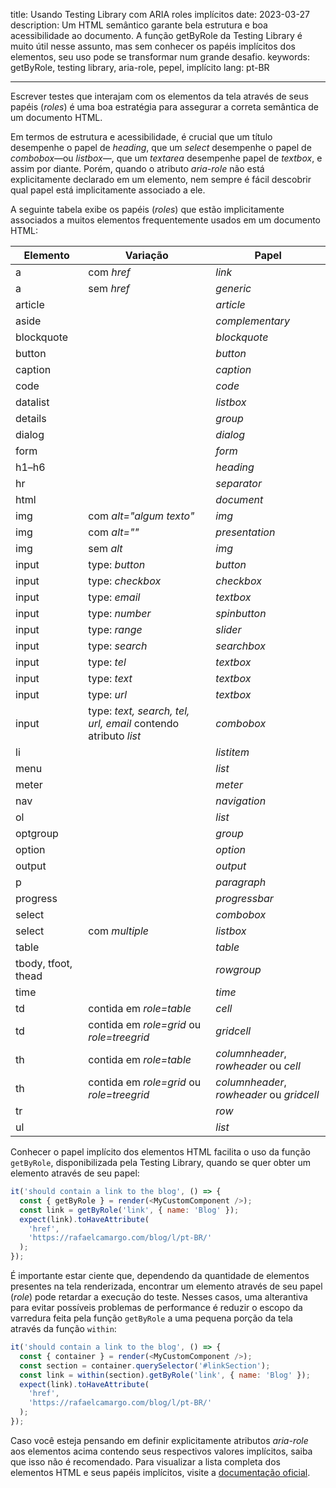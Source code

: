 title: Usando Testing Library com ARIA roles implícitos
date: 2023-03-27
description: Um HTML semântico garante bela estrutura e boa acessibilidade ao documento. A função getByRole da Testing Library é muito útil nesse assunto, mas sem conhecer os papéis implícitos dos elementos, seu uso pode se transformar num grande desafio.
keywords: getByRole, testing library, aria-role, pepel, implícito
lang: pt-BR

---

Escrever testes que interajam com os elementos da tela através de seus papéis (*roles*) é uma boa estratégia para assegurar a correta semântica de um documento HTML.

Em termos de estrutura e acessibilidade, é crucial que um título desempenhe o papel de *heading*, que um *select* desempenhe o papel de *combobox*—ou *listbox*—, que um *textarea* desempenhe papel de *textbox*, e assim por diante. Porém, quando o atributo *aria-role* não está explicitamente declarado em um elemento, nem sempre é fácil descobrir qual papel está implicitamente associado a ele.

A seguinte tabela exibe os papéis (*roles*) que estão implicitamente associados a muitos elementos frequentemente usados em um documento HTML:

| Elemento | Variação | Papel |
|----------|----------|----------------|
| a | com *href* | *link* |
| a | sem *href* | *generic* |
| article |  | *article* |
| aside |  | *complementary* |
| blockquote |  | *blockquote* |
| button |  | *button* |
| caption |  | *caption* |
| code |  | *code* |
| datalist |  | *listbox* |
| details |  | *group* |
| dialog |  | *dialog* |
| form |  | *form* |
| h1–h6 |  | *heading* |
| hr |  | *separator* |
| html |  | *document* |
| img | com *alt="algum texto"* | *img* |
| img | com *alt=""* | *presentation* |
| img | sem *alt* | *img* |
| input | type: *button* | *button* |
| input | type: *checkbox* | *checkbox* |
| input | type: *email* | *textbox* |
| input | type: *number* | *spinbutton* |
| input | type: *range* | *slider* |
| input | type: *search* | *searchbox* |
| input | type: *tel* | *textbox* |
| input | type: *text* | *textbox* |
| input | type: *url* | *textbox* |
| input | type: *text, search, tel, url, email* contendo atributo *list* | *combobox* |
| li |  | *listitem* |
| menu |  | *list* |
| meter |  | *meter* |
| nav |  | *navigation* |
| ol |  | *list* |
| optgroup |  | *group* |
| option |  | *option* |
| output |  | *output* |
| p |  | *paragraph* |
| progress |  | *progressbar* |
| select |  | *combobox* |
| select | com *multiple* | *listbox* |
| table |  | *table* |
| tbody, tfoot, thead |  | *rowgroup* |
| time |  | *time* |
| td | contida em *role=table* | *cell* |
| td | contida em *role=grid* ou *role=treegrid* | *gridcell* |
| th | contida em *role=table* | *columnheader*, *rowheader* ou *cell* |
| th | contida em *role=grid* ou *role=treegrid* | *columnheader*, *rowheader* ou *gridcell* |
| tr |  | *row* |
| ul |  | *list* |

Conhecer o papel implícito dos elementos HTML facilita o uso da função `getByRole`, disponibilizada pela Testing Library, quando se quer obter um elemento através de seu papel:

``` javascript
it('should contain a link to the blog', () => {
  const { getByRole } = render(<MyCustomComponent />);
  const link = getByRole('link', { name: 'Blog' });
  expect(link).toHaveAttribute(
    'href',
    'https://rafaelcamargo.com/blog/l/pt-BR/'
  );
});
```

É importante estar ciente que, dependendo da quantidade de elementos presentes na tela renderizada, encontrar um elemento através de seu papel (*role*) pode retardar a execução do teste. Nesses casos, uma alterantiva para evitar possíveis problemas de performance é reduzir o escopo da varredura feita pela função `getByRole` a uma pequena porção da tela através da função `within`:

``` javascript
it('should contain a link to the blog', () => {
  const { container } = render(<MyCustomComponent />);
  const section = container.querySelector('#linkSection');
  const link = within(section).getByRole('link', { name: 'Blog' });
  expect(link).toHaveAttribute(
    'href',
    'https://rafaelcamargo.com/blog/l/pt-BR/'
  );
});
```

Caso você esteja pensando em definir explicitamente atributos *aria-role* aos elementos acima contendo seus respectivos valores implícitos, saiba que isso não é recomendado. Para visualizar a lista completa dos elementos HTML e seus papéis implícitos, visite a [documentação oficial](https://www.w3.org/TR/html-aria/).
